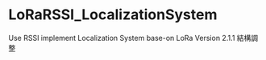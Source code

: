 # LoRaRSSI_LocalizationSystem
Use RSSI implement Localization System base-on LoRa
Version 2.1.1 結構調整
